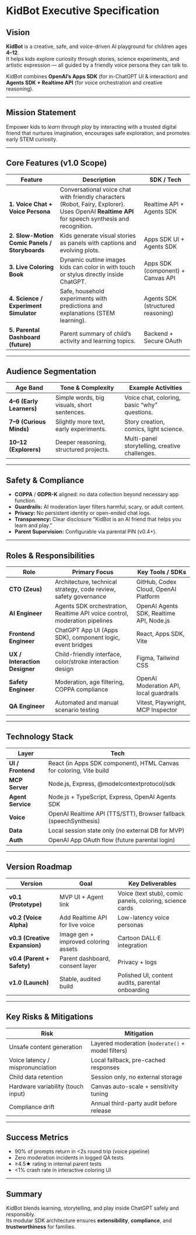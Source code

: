 # KidBot Executive Specification

## Vision
**KidBot** is a creative, safe, and voice-driven AI playground for children ages **4–12**.  
It helps kids explore curiosity through stories, science experiments, and artistic expression — all guided by a friendly voice persona they can talk to.

KidBot combines **OpenAI’s Apps SDK** (for in-ChatGPT UI & interaction) and **Agents SDK + Realtime API** (for voice orchestration and creative reasoning).

---

## Mission Statement
Empower kids to *learn through play* by interacting with a trusted digital friend that nurtures imagination, encourages safe exploration, and promotes early STEM curiosity.

---

## Core Features (v1.0 Scope)
| Feature | Description | SDK / Tech |
|----------|--------------|-------------|
| **1. Voice Chat + Voice Persona** | Conversational voice chat with friendly characters (Robot, Fairy, Explorer). Uses OpenAI **Realtime API** for speech synthesis and recognition. | Realtime API + Agents SDK |
| **2. Slow-Motion Comic Panels / Storyboards** | Kids generate visual stories as panels with captions and evolving plots. | Apps SDK UI + Agents SDK |
| **3. Live Coloring Book** | Dynamic outline images kids can color in with touch or stylus directly inside ChatGPT. | Apps SDK (component) + Canvas API |
| **4. Science / Experiment Simulator** | Safe, household experiments with predictions and explanations (STEM learning). | Agents SDK (structured reasoning) |
| **5. Parental Dashboard (future)** | Parent summary of child’s activity and learning topics. | Backend + Secure OAuth |

---

## Audience Segmentation
| Age Band | Tone & Complexity | Example Activities |
|-----------|------------------|--------------------|
| **4–6 (Early Learners)** | Simple words, big visuals, short sentences. | Voice chat, coloring, basic “why” questions. |
| **7–9 (Curious Minds)** | Slightly more text, early experiments. | Story creation, comics, light science. |
| **10–12 (Explorers)** | Deeper reasoning, structured projects. | Multi-panel storytelling, creative challenges. |

---

## Safety & Compliance
- **COPPA** / **GDPR-K** aligned: no data collection beyond necessary app function.  
- **Guardrails:** AI moderation layer filters harmful, scary, or adult content.  
- **Privacy:** No persistent identity or open-ended chat logs.  
- **Transparency:** Clear disclosure “KidBot is an AI friend that helps you learn and play.”  
- **Parent Supervision:** Configurable via parental PIN (v0.4+).

---

## Roles & Responsibilities

| Role | Primary Focus | Key Tools / SDKs |
|------|----------------|------------------|
| **CTO (Zeus)** | Architecture, technical strategy, code review, safety governance | GitHub, Codex Cloud, OpenAI Platform |
| **AI Engineer** | Agents SDK orchestration, Realtime API voice control, moderation pipelines | OpenAI Agents SDK, Realtime API, Node.js |
| **Frontend Engineer** | ChatGPT App UI (Apps SDK), component logic, event bridges | React, Apps SDK, Vite |
| **UX / Interaction Designer** | Child-friendly interface, color/stroke interaction design | Figma, Tailwind CSS |
| **Safety Engineer** | Moderation, age filtering, COPPA compliance | OpenAI Moderation API, local guardrails |
| **QA Engineer** | Automated and manual scenario testing | Vitest, Playwright, MCP Inspector |

---

## Technology Stack

| Layer | Tech |
|-------|------|
| **UI / Frontend** | React (in Apps SDK component), HTML Canvas for coloring, Vite build |
| **MCP Server** | Node.js, Express, @modelcontextprotocol/sdk |
| **Agent Service** | Node.js + TypeScript, Express, OpenAI Agents SDK |
| **Voice** | OpenAI Realtime API (TTS/STT), Browser fallback (speechSynthesis) |
| **Data** | Local session state only (no external DB for MVP) |
| **Auth** | OpenAI App OAuth flow (future parental login) |

---

## Version Roadmap

| Version | Goal | Key Deliverables |
|----------|------|------------------|
| **v0.1 (Prototype)** | MVP UI + Agent link | Voice (text stub), comic panels, coloring, science cards |
| **v0.2 (Voice Alpha)** | Add Realtime API for live voice | Low-latency voice personas |
| **v0.3 (Creative Expansion)** | Image gen + improved coloring assets | Cartoon DALL·E integration |
| **v0.4 (Parent + Safety)** | Parent dashboard, consent layer | Privacy + logs |
| **v1.0 (Launch)** | Stable, audited build | Polished UI, content audits, parental onboarding |

---

## Key Risks & Mitigations
| Risk | Mitigation |
|------|-------------|
| Unsafe content generation | Layered moderation (`moderate()` + model filters) |
| Voice latency / mispronunciation | Local fallback, pre-cached responses |
| Child data retention | Session only, no external storage |
| Hardware variability (touch input) | Canvas auto-scale + sensitivity tuning |
| Compliance drift | Annual third-party audit before release |

---

## Success Metrics
- 90% of prompts return in <2s round trip (voice pipeline)  
- Zero moderation incidents in logged QA tests  
- ≥4.5★ rating in internal parent tests  
- <1% crash rate in interactive coloring UI  

---

## Summary
KidBot blends learning, storytelling, and play inside ChatGPT safely and responsibly.  
Its modular SDK architecture ensures **extensibility**, **compliance**, and **trustworthiness** for families.
